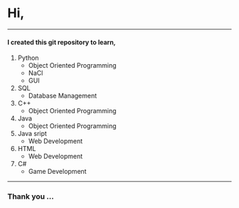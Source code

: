 # Hi,

---

#### I created this git repository to learn,

1. Python
    - Object Oriented Programming
    - NaCl
    - GUI
2. SQL
    - Database Management
3. C++
    - Object Oriented Programming
4. Java
    - Object Oriented Programming
5. Java sript
    - Web Development
6. HTML
    - Web Development
7. C#
    - Game Development 

---

### Thank you \.\.\.
